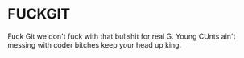 # FUCKGIT
Fuck Git we don't fuck with that bullshit for real G.
Young CUnts ain't messing with coder bitches keep your head up king.